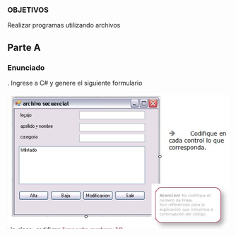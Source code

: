 ### OBJETIVOS

Realizar programas utilizando archivos

## Parte A
### Enunciado

. Ingrese a C# y genere el siguiente formulario

<img src="img/formulario1.jpg" />

